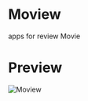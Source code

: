 # Moview
apps for review Movie


# Preview

![Moview](https://github.com/reizhafajrian/Moview/blob/master/gif/preview.gif)

